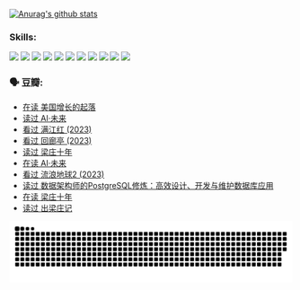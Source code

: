 
[![Anurag's github stats](https://github-readme-stats.vercel.app/api?username=w940853815)](https://github.com/anuraghazra/github-readme-stats)

### Skills:

<code><img height="32" src="https://cdn.jsdelivr.net/npm/simple-icons@v5/icons/python.svg"></code>
<code><img height="32" src="https://cdn.jsdelivr.net/npm/simple-icons@v5/icons/javascript.svg"></code>
<code><img height="32" src="https://cdn.jsdelivr.net/npm/simple-icons@v5/icons/django.svg"></code>
<code><img height="32" src="https://cdn.jsdelivr.net/npm/simple-icons@v5/icons/flask.svg"></code>
<code><img height="32" src="https://cdn.jsdelivr.net/npm/simple-icons@v5/icons/vuetify.svg"></code>
<code><img height="32" src="https://cdn.jsdelivr.net/npm/simple-icons@v5/icons/git.svg"></code>
<code><img height="32" src="https://cdn.jsdelivr.net/npm/simple-icons@v5/icons/docker.svg"></code>
<code><img height="32" src="https://cdn.jsdelivr.net/npm/simple-icons@v5/icons/postgresql.svg"></code>
<code><img height="32" src="https://cdn.jsdelivr.net/npm/simple-icons@v5/icons/elasticsearch.svg"></code>
<code><img height="32" src="https://cdn.jsdelivr.net/npm/simple-icons@v5/icons/macos.svg"></code>
<code><img height="32" src="https://cdn.jsdelivr.net/npm/simple-icons@v5/icons/linux.svg"></code>

### 🗣 豆瓣:

<!-- DOUBAN-ACTIVITIES:START -->
- [在读 美国增长的起落](https://www.douban.com/people/136069238/status/4220055912/?_i=83641545)
- [读过 AI·未来](https://www.douban.com/people/136069238/status/4220054171/?_i=83641545)
- [看过 满江红‎ (2023)](https://www.douban.com/people/136069238/status/4219146433/?_i=83641545)
- [看过 回廊亭‎ (2023)](https://www.douban.com/people/136069238/status/4215992758/?_i=83641546)
- [读过 梁庄十年](https://www.douban.com/people/136069238/status/4206664969/?_i=83641546)
- [在读 AI·未来](https://www.douban.com/people/136069238/status/4206653520/?_i=83641546)
- [看过 流浪地球2‎ (2023)](https://www.douban.com/people/136069238/status/4199558549/?_i=83641546)
- [读过 数据架构师的PostgreSQL修炼：高效设计、开发与维护数据库应用](https://www.douban.com/people/136069238/status/4199451104/?_i=83641546)
- [在读 梁庄十年](https://www.douban.com/people/136069238/status/4198822794/?_i=83641546)
- [读过 出梁庄记](https://www.douban.com/people/136069238/status/4198821001/?_i=83641546)
<!-- DOUBAN-ACTIVITIES:END -->


![Snake animation](https://raw.githubusercontent.com/w940853815/w940853815/output/github-contribution-grid-snake.svg)

<!--
**w940853815/w940853815** is a ✨ _special_ ✨ repository because its `README.md` (this file) appears on your GitHub profile.

Here are some ideas to get you started:

- 🔭 I’m currently working on ...
- 🌱 I’m currently learning ...
- 👯 I’m looking to collaborate on ...
- 🤔 I’m looking for help with ...
- 💬 Ask me about ...
- 📫 How to reach me: ...
- 😄 Pronouns: ...
- ⚡ Fun fact: ...
-->
